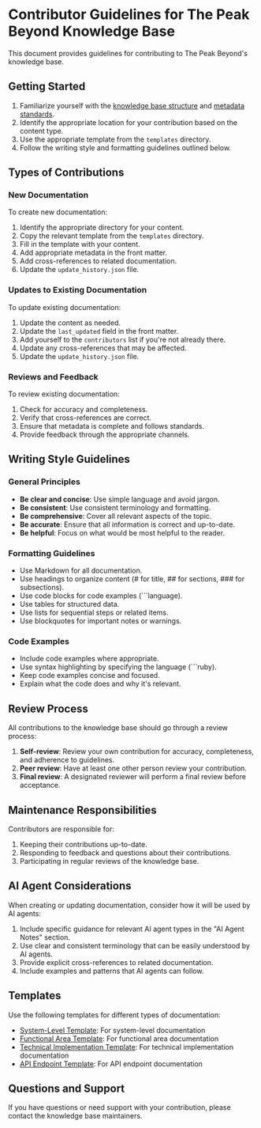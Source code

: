 # Contributor Guidelines for The Peak Beyond Knowledge Base

This document provides guidelines for contributing to The Peak Beyond's knowledge base.

## Getting Started

1. Familiarize yourself with the [knowledge base structure](../README.md) and [metadata standards](metadata_standards.md).
2. Identify the appropriate location for your contribution based on the content type.
3. Use the appropriate template from the `templates` directory.
4. Follow the writing style and formatting guidelines outlined below.

## Types of Contributions

### New Documentation

To create new documentation:

1. Identify the appropriate directory for your content.
2. Copy the relevant template from the `templates` directory.
3. Fill in the template with your content.
4. Add appropriate metadata in the front matter.
5. Add cross-references to related documentation.
6. Update the `update_history.json` file.

### Updates to Existing Documentation

To update existing documentation:

1. Update the content as needed.
2. Update the `last_updated` field in the front matter.
3. Add yourself to the `contributors` list if you're not already there.
4. Update any cross-references that may be affected.
5. Update the `update_history.json` file.

### Reviews and Feedback

To review existing documentation:

1. Check for accuracy and completeness.
2. Verify that cross-references are correct.
3. Ensure that metadata is complete and follows standards.
4. Provide feedback through the appropriate channels.

## Writing Style Guidelines

### General Principles

- **Be clear and concise**: Use simple language and avoid jargon.
- **Be consistent**: Use consistent terminology and formatting.
- **Be comprehensive**: Cover all relevant aspects of the topic.
- **Be accurate**: Ensure that all information is correct and up-to-date.
- **Be helpful**: Focus on what would be most helpful to the reader.

### Formatting Guidelines

- Use Markdown for all documentation.
- Use headings to organize content (# for title, ## for sections, ### for subsections).
- Use code blocks for code examples (```language).
- Use tables for structured data.
- Use lists for sequential steps or related items.
- Use blockquotes for important notes or warnings.

### Code Examples

- Include code examples where appropriate.
- Use syntax highlighting by specifying the language (```ruby).
- Keep code examples concise and focused.
- Explain what the code does and why it's relevant.

## Review Process

All contributions to the knowledge base should go through a review process:

1. **Self-review**: Review your own contribution for accuracy, completeness, and adherence to guidelines.
2. **Peer review**: Have at least one other person review your contribution.
3. **Final review**: A designated reviewer will perform a final review before acceptance.

## Maintenance Responsibilities

Contributors are responsible for:

1. Keeping their contributions up-to-date.
2. Responding to feedback and questions about their contributions.
3. Participating in regular reviews of the knowledge base.

## AI Agent Considerations

When creating or updating documentation, consider how it will be used by AI agents:

1. Include specific guidance for relevant AI agent types in the "AI Agent Notes" section.
2. Use clear and consistent terminology that can be easily understood by AI agents.
3. Provide explicit cross-references to related documentation.
4. Include examples and patterns that AI agents can follow.

## Templates

Use the following templates for different types of documentation:

- [System-Level Template](../templates/system_level_template.md): For system-level documentation
- [Functional Area Template](../templates/functional_area_template.md): For functional area documentation
- [Technical Implementation Template](../templates/technical_implementation_template.md): For technical implementation documentation
- [API Endpoint Template](../templates/api_endpoint_template.md): For API endpoint documentation

## Questions and Support

If you have questions or need support with your contribution, please contact the knowledge base maintainers. 